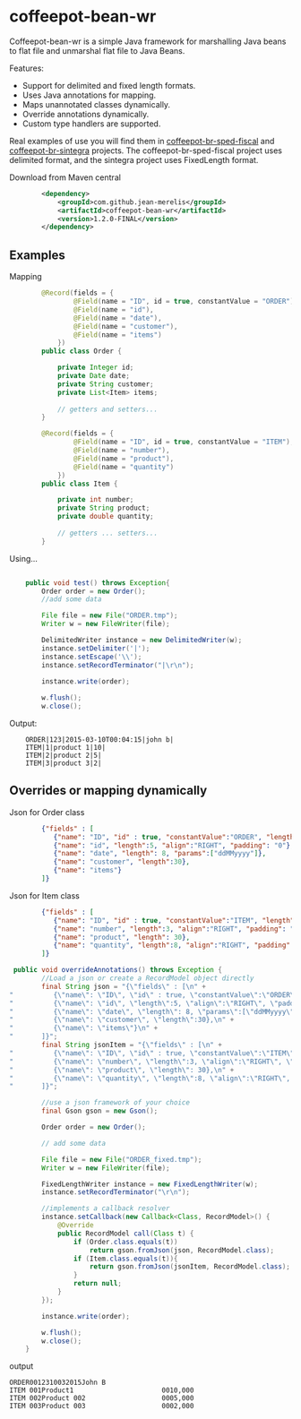 coffeepot-bean-wr
=================

Coffeepot-bean-wr is a simple Java framework for marshalling Java beans to flat file and unmarshal flat file to Java Beans.

Features:

  - Support for delimited and fixed length formats.
  - Uses Java annotations for mapping.
  - Maps unannotated classes dynamically.
  - Override annotations dynamically.
  - Custom type handlers are supported.

Real examples of use you will find them in [coffeepot-br-sped-fiscal](https://github.com/jean-merelis/coffeepot-br-sped-fiscal) and [coffeepot-br-sintegra](https://github.com/jean-merelis/coffeepot-br-sintegra) projects. The coffeepot-br-sped-fiscal project uses delimited format, and the sintegra project uses FixedLength format.


Download from Maven central

```xml
        <dependency>
            <groupId>com.github.jean-merelis</groupId>
            <artifactId>coffeepot-bean-wr</artifactId>
            <version>1.2.0-FINAL</version>            
        </dependency> 
```

Examples
--------

Mapping

```java
		@Record(fields = {
				@Field(name = "ID", id = true, constantValue = "ORDER"),
				@Field(name = "id"),
				@Field(name = "date"),
				@Field(name = "customer"),
				@Field(name = "items")
			})
		public class Order {

			private Integer id;
			private Date date;
			private String customer;
			private List<Item> items;
		
			// getters and setters...
		}

		@Record(fields = {
				@Field(name = "ID", id = true, constantValue = "ITEM"),
				@Field(name = "number"),
				@Field(name = "product"),
				@Field(name = "quantity")
			})
		public class Item {

			private int number;
			private String product;
			private double quantity;
		
			// getters ... setters...
		}		
```

Using...

```java

	public void test() throws Exception{
		Order order = new Order();
		//add some data

        File file = new File("ORDER.tmp");
        Writer w = new FileWriter(file);

        DelimitedWriter instance = new DelimitedWriter(w);
        instance.setDelimiter('|');
        instance.setEscape('\\');
        instance.setRecordTerminator("|\r\n");
        
        instance.write(order);

        w.flush();
        w.close();

```

Output: 

		ORDER|123|2015-03-10T00:04:15|john b|
		ITEM|1|product 1|10|
		ITEM|2|product 2|5|
		ITEM|3|product 3|2|

    
Overrides or mapping dynamically
--------------------------------

Json for Order class
```json
		{"fields" : [
		   {"name": "ID", "id" : true, "constantValue":"ORDER", "length":5},
		   {"name": "id", "length":5, "align":"RIGHT", "padding": "0"},
		   {"name": "date", "length": 8, "params":["ddMMyyyy"]},
		   {"name": "customer", "length":30},
		   {"name": "items"}
		]}
```
Json for Item class
```json
		{"fields" : [
		   {"name": "ID", "id" : true, "constantValue":"ITEM", "length":5},
		   {"name": "number", "length":3, "align":"RIGHT", "padding": "0"},
		   {"name": "product", "length": 30},
		   {"name": "quantity", "length":8, "align":"RIGHT", "padding": "0"}
		]}

```

```java
 public void overrideAnnotations() throws Exception {
        //Load a json or create a RecordModel object directly
        final String json = "{\"fields\" : [\n" +
"		   {\"name\": \"ID\", \"id\" : true, \"constantValue\":\"ORDER\", \"length\":5},\n" +
"		   {\"name\": \"id\", \"length\":5, \"align\":\"RIGHT\", \"padding\": \"0\"},\n" +
"		   {\"name\": \"date\", \"length\": 8, \"params\":[\"ddMMyyyy\"]},\n" +
"		   {\"name\": \"customer\", \"length\":30},\n" +
"		   {\"name\": \"items\"}\n" +
"		]}";
        final String jsonItem = "{\"fields\" : [\n" +
"		   {\"name\": \"ID\", \"id\" : true, \"constantValue\":\"ITEM\", \"length\":5},\n" +
"		   {\"name\": \"number\", \"length\":3, \"align\":\"RIGHT\", \"padding\": \"0\"},\n" +
"		   {\"name\": \"product\", \"length\": 30},\n" +
"		   {\"name\": \"quantity\", \"length\":8, \"align\":\"RIGHT\", \"padding\": \"0\"}\n" +
"		]}";

        //use a json framework of your choice
        final Gson gson = new Gson();

        Order order = new Order();

        // add some data

        File file = new File("ORDER_fixed.tmp");
        Writer w = new FileWriter(file);

        FixedLengthWriter instance = new FixedLengthWriter(w);
        instance.setRecordTerminator("\r\n");

        //implements a callback resolver
        instance.setCallback(new Callback<Class, RecordModel>() {
            @Override
            public RecordModel call(Class t) {
                if (Order.class.equals(t))
                    return gson.fromJson(json, RecordModel.class);
                if (Item.class.equals(t)){
                    return gson.fromJson(jsonItem, RecordModel.class);
                }
                return null;
            }
        });

        instance.write(order);

        w.flush();
        w.close();
    }	
```

output

```
ORDER0012310032015John B                        
ITEM 001Product1                      0010,000
ITEM 002Product 002                   0005,000
ITEM 003Product 003                   0002,000
```

